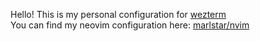 Hello! This is my personal configuration for [wezterm](https://github.com/wez/wezterm) \
You can find my neovim configuration here: [marlstar/nvim](https://github.com/marlstar/nvim)
